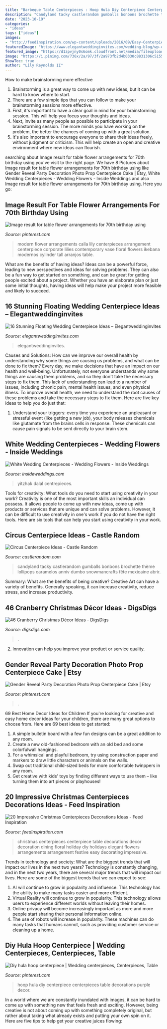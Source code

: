 ```yaml
---
title: "Barbeque Table Centerpieces : Hoop Hula Diy Centerpiece Centerpieces Table Decorations Purple Decor"
description: "Candyland tacky castlerandom gumballs bonbons brochette thème lollipops caramelos anniv dumbo snowmancrafts fête mexicaine abrir"
date: "2023-10-19"
categories:
- "ideas"
tags: ["ideas"]
images:
- "http://feedinspiration.com/wp-content/uploads/2016/09/Easy-Centerpieces-Ideas-For-Christmas.jpg"
featuredImage: "https://www.elegantweddinginvites.com/wedding-blog/wp-content/uploads/2015/08/Flowers-submerged-in-a-case-filled-with-water-and-topped-with-floating-candles-wedding-centerpiece-ideas.jpg"
featured_image: "https://d1zpvjny0s6omk.cloudfront.net/media/fileupload/2013/07/16/WhiteCenterpiece1.jpg"
image: "https://i.pinimg.com/736x/2a/97/3f/2a973fb2d4b0330c8831306c51553702.jpg"
ShowToc: true
author: "Lily Reynolds II"
---
```



How to make brainstorming more effective
1. Brainstorming is a great way to come up with new ideas, but it can be hard to know where to start.
2. There are a few simple tips that you can follow to make your brainstorming sessions more effective.
3. First, it's important to have a clear goal in mind for your brainstorming session. This will help you focus your thoughts and ideas.
4. Next, invite as many people as possible to participate in your brainstorming session. The more minds you have working on the problem, the better the chances of coming up with a great solution.
5. It's also important to encourage everyone to share their ideas freely, without judgment or criticism. This will help create an open and creative environment where new ideas can flourish.

	

		
searching about Image result for table flower arrangements for 70th birthday using you've visit to the right page. We have 8 Pictures about Image result for table flower arrangements for 70th birthday using like Gender Reveal Party Decoration Photo Prop Centerpiece Cake | Etsy, White Wedding Centerpieces - Wedding Flowers - Inside Weddings and also Image result for table flower arrangements for 70th birthday using. Here you go:
		
    
## Image Result For Table Flower Arrangements For 70th Birthday Using

<img loading=lazy src="https://i.pinimg.com/736x/e1/80/d5/e180d5949056ea1f01f3fa426c57677d.jpg" onerror="this.onerror=null;this.src='https://tse2.mm.bing.net/th?id=OIP.sT46LeLeEeMLJihRrCUCbAHaLH&amp;pid=15.1';" alt="Image result for table flower arrangements for 70th birthday using">

_Source: pinterest.com_

>modern flower arrangements calla lily centerpieces arrangement centerpiece corporate lilies contemporary vase floral flowers ikebana modernos cylinder tall arranjos table. 

	

What are the benefits of having ideas?
Ideas can be a powerful force, leading to new perspectives and ideas for solving problems. They can also be a fun way to get started on something, and can be great for getting people excited about a project. Whether you have an elaborate plan or just some initial thoughts, having ideas will help make your project more feasible and likely to succeed.

    
## 16 Stunning Floating Wedding Centerpiece Ideas – Elegantweddinginvites

<img loading=lazy src="https://www.elegantweddinginvites.com/wedding-blog/wp-content/uploads/2015/08/Flowers-submerged-in-a-case-filled-with-water-and-topped-with-floating-candles-wedding-centerpiece-ideas.jpg" onerror="this.onerror=null;this.src='https://tse2.mm.bing.net/th?id=OIP.yIg_IzS0N03J9uPatV9TsQHaLH&amp;pid=15.1';" alt="16 Stunning Floating Wedding Centerpiece Ideas – Elegantweddinginvites">

_Source: elegantweddinginvites.com_

>elegantweddinginvites. 

	

Causes and Solutions: How can we improve our overall health by understanding why some things are causing us problems, and what can be done to fix them?
Every day, we make decisions that have an impact on our health and well-being. Unfortunately, not everyone understands why some things are causing them problems, and so they don't take the necessary steps to fix them. This lack of understanding can lead to a number of issues, including chronic pain, mental health issues, and even physical illness. To improve overall health, we need to understand the root causes of these problems and take the necessary steps to fix them. Here are five key ideas to help you do just that: 
1) Understand your triggers: every time you experience an unpleasant or stressful event (like getting a new job), your body releases chemicals like glutamate from the brains cells in response. These chemicals can cause pain signals to be sent directly to your brain stem.

    
## White Wedding Centerpieces - Wedding Flowers - Inside Weddings

<img loading=lazy src="https://d1zpvjny0s6omk.cloudfront.net/media/fileupload/2013/07/16/WhiteCenterpiece1.jpg" onerror="this.onerror=null;this.src='https://tse2.mm.bing.net/th?id=OIP.O1bRjeiAGe0AB_1HTh69pAHaJ7&amp;pid=15.1';" alt="White Wedding Centerpieces - Wedding Flowers - Inside Weddings">

_Source: insideweddings.com_

>yitzhak dalal centrepieces. 

	

Tools for creativity: What tools do you need to start using creativity in your work?
Creativity is one of the most important skills an individual can possess. It allows people to come up with new ideas, come up with products or services that are unique and can solve problems. However, it can be difficult to use creativity in one's work if you do not have the right tools. Here are six tools that can help you start using creativity in your work.

    
## Circus Centerpiece Ideas - Castle Random

<img loading=lazy src="https://castlerandom.com/wp-content/uploads/2019/11/Circus-Centerpiece-5.jpg" onerror="this.onerror=null;this.src='https://tse4.mm.bing.net/th?id=OIP.K-9Ge9WipBlDvSEuV301DQHaJ6&amp;pid=15.1';" alt="Circus Centerpiece Ideas - Castle Random">

_Source: castlerandom.com_

>candyland tacky castlerandom gumballs bonbons brochette thème lollipops caramelos anniv dumbo snowmancrafts fête mexicaine abrir. 

	

Summary: What are the benefits of being creative?
Creative Art can have a variety of benefits. Generally speaking, it can increase creativity, reduce stress, and increase productivity.

    
## 46 Cranberry Christmas Décor Ideas - DigsDigs

<img loading=lazy src="https://www.digsdigs.com/photos/cranberry-christmas-decor-ideas-29.jpg" onerror="this.onerror=null;this.src='https://tse4.mm.bing.net/th?id=OIP.VcFsmvPoDv_3-vgqabT8FwHaLH&amp;pid=15.1';" alt="46 Cranberry Christmas Décor Ideas - DigsDigs">

_Source: digsdigs.com_

>. 

	

2. Innovation can help you improve your product or service quality.

    
## Gender Reveal Party Decoration Photo Prop Centerpiece Cake | Etsy

<img loading=lazy src="https://i.pinimg.com/736x/74/3f/ec/743fecd9697894211cdc8e9e0608278f.jpg" onerror="this.onerror=null;this.src='https://tse3.mm.bing.net/th?id=OIP.ivrGp21t7Y8o35Vd12SyMgHaLe&amp;pid=15.1';" alt="Gender Reveal Party Decoration Photo Prop Centerpiece Cake | Etsy">

_Source: pinterest.com_

>. 

	

69 Best Home Decor Ideas for Children
If you're looking for creative and easy home decor ideas for your children, there are many great options to choose from. Here are 69 best ideas to get started: 
1. A simple bulletin board with a few fun designs can be a great addition to any room. 
2. Create a new old-fashioned bedroom with an old bed and some colorfulwall hangings. 
3. For a whimsical and playful bedroom, try using construction paper and markers to draw little characters or animals on the walls. 
4. Swap out traditional child-sized beds for more comfortable twinppers in any room. 
5. Get creative with kids' toys by finding different ways to use them – like turning them into art pieces or playhouses! 

    
## 20 Impressive Christmas Centerpieces Decorations Ideas - Feed Inspiration

<img loading=lazy src="http://feedinspiration.com/wp-content/uploads/2016/09/Easy-Centerpieces-Ideas-For-Christmas.jpg" onerror="this.onerror=null;this.src='https://tse1.mm.bing.net/th?id=OIP.hPKa4779SjPIpscvMSdX6QHaLH&amp;pid=15.1';" alt="20 Impressive Christmas Centerpieces Decorations Ideas - Feed Inspiration">

_Source: feedinspiration.com_

>christmas centerpieces centerpiece table decorations decor decoration dining floral holiday diy holidays elegant flowers arrangements arrangement festive easy decorating impressive. 

	

Trends in technology and society: What are the biggest trends that will impact our lives in the next two years?
Technology is constantly changing, and in the next two years, there are several major trends that will impact our lives. Here are some of the biggest trends that we can expect to see: 
1) AI will continue to grow in popularity and influence. This technology has the ability to make many tasks easier and more efficient. 
2) Virtual Reality will continue to grow in popularity. This technology allows users to experience different worlds without leaving their homes. 
3) Online privacy will become increasingly important as more and more people start sharing their personal information online. 
4) The use of robots will increase in popularity. These machines can do many tasks that humans cannot, such as providing customer service or cleaning up a home.

    
## Diy Hula Hoop Centerpiece | Wedding Centerpieces, Centerpieces, Table

<img loading=lazy src="https://i.pinimg.com/736x/2a/97/3f/2a973fb2d4b0330c8831306c51553702.jpg" onerror="this.onerror=null;this.src='https://tse1.mm.bing.net/th?id=OIP.9TBShKzK3RwNj82ya7IekwHaJ3&amp;pid=15.1';" alt="Diy hula hoop centerpiece | Wedding centerpieces, Centerpieces, Table">

_Source: pinterest.com_

>hoop hula diy centerpiece centerpieces table decorations purple decor. 

	

In a world where we are constantly inundated with images, it can be hard to come up with something new that feels fresh and exciting. However, being creative is not about coming up with something completely original, but rather about taking what already exists and putting your own spin on it. Here are five tips to help get your creative juices flowing:


